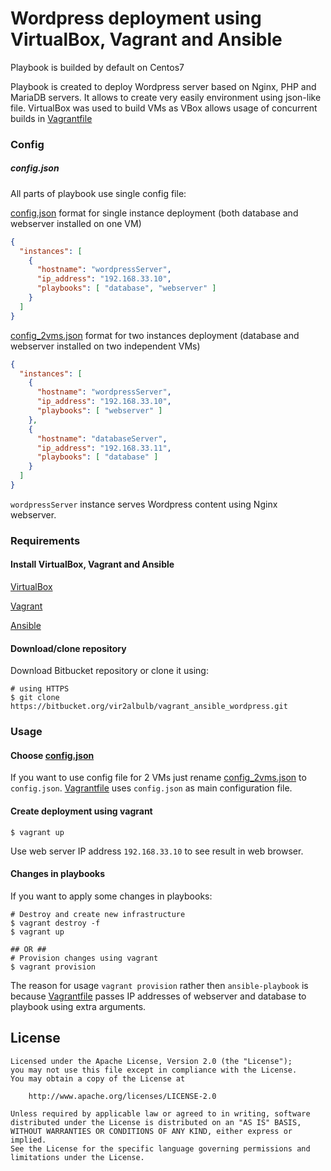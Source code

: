 # Wordpress deployment using VirtualBox, Vagrant and Ansible

Playbook is builded by default on Centos7

Playbook is created to deploy Wordpress server based on Nginx, PHP and MariaDB
servers. It allows to create very easily environment using json-like file.
VirtualBox was used to build VMs as VBox allows usage of concurrent builds
in [Vagrantfile](../master/Vagrantfile)

### Config

##### config.json

All parts of playbook use single config file:

[config.json](../master/files/config.json) format for single instance deployment
(both database and webserver installed on one VM)

```json
{
  "instances": [
    {
      "hostname": "wordpressServer",
      "ip_address": "192.168.33.10",
      "playbooks": [ "database", "webserver" ]
    }
  ]
}
```

[config_2vms.json](../master/files/config_2vms.json) format for two instances
deployment (database and webserver installed on two independent VMs)

```json
{
  "instances": [
    {
      "hostname": "wordpressServer",
      "ip_address": "192.168.33.10",
      "playbooks": [ "webserver" ]
    },
    {
      "hostname": "databaseServer",
      "ip_address": "192.168.33.11",
      "playbooks": [ "database" ]
    }
  ]
}
```

`wordpressServer` instance serves Wordpress content using Nginx webserver.

### Requirements

#### Install VirtualBox, Vagrant and Ansible

[VirtualBox](https://www.virtualbox.org/manual/ch02.html)

[Vagrant](https://www.vagrantup.com/intro/getting-started/install.html)

[Ansible](http://docs.ansible.com/ansible/latest/intro_installation.html)

#### Download/clone repository

Download Bitbucket repository or clone it using:

```shell
# using HTTPS
$ git clone https://bitbucket.org/vir2albulb/vagrant_ansible_wordpress.git
```

### Usage

#### Choose [config.json](../master/files/config.json)

If you want to use config file for 2 VMs just rename
[config_2vms.json](../master/files/config_2vms.json) to `config.json`.
[Vagrantfile](../master/Vagrantfile) uses `config.json` as main configuration
file.

#### Create deployment using vagrant

```shell
$ vagrant up
```

Use web server IP address `192.168.33.10` to see result in web browser.

#### Changes in playbooks

If you want to apply some changes in playbooks:

```shell
# Destroy and create new infrastructure
$ vagrant destroy -f
$ vagrant up

## OR ##
# Provision changes using vagrant
$ vagrant provision
```

The reason for usage `vagrant provision` rather then `ansible-playbook` is
because [Vagrantfile](../master/Vagrantfile) passes IP addresses of webserver
and database to playbook using extra arguments.

## License
```
Licensed under the Apache License, Version 2.0 (the "License");
you may not use this file except in compliance with the License.
You may obtain a copy of the License at

    http://www.apache.org/licenses/LICENSE-2.0

Unless required by applicable law or agreed to in writing, software
distributed under the License is distributed on an "AS IS" BASIS,
WITHOUT WARRANTIES OR CONDITIONS OF ANY KIND, either express or implied.
See the License for the specific language governing permissions and
limitations under the License.
```
